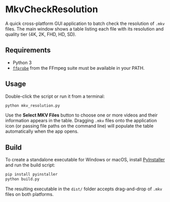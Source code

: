 # MkvCheckResolution

A quick cross-platform GUI application to batch check the resolution of `.mkv` files.
The main window shows a table listing each file with its resolution and quality tier (4K, 2K, FHD, HD, SD).

## Requirements
- Python 3
- [`ffprobe`](https://ffmpeg.org/ffprobe.html) from the FFmpeg suite must be available in your PATH.

## Usage

Double-click the script or run it from a terminal:

```bash
python mkv_resolution.py
```

Use the **Select MKV Files** button to choose one or more videos and their information appears in the table.
Dragging `.mkv` files onto the application icon (or passing file paths on the command line) will populate the table automatically when the app opens.

## Build

To create a standalone executable for Windows or macOS, install [PyInstaller](https://pyinstaller.org/) and run the build script:

```bash
pip install pyinstaller
python build.py
```

The resulting executable in the `dist/` folder accepts drag-and-drop of `.mkv` files on both platforms.
